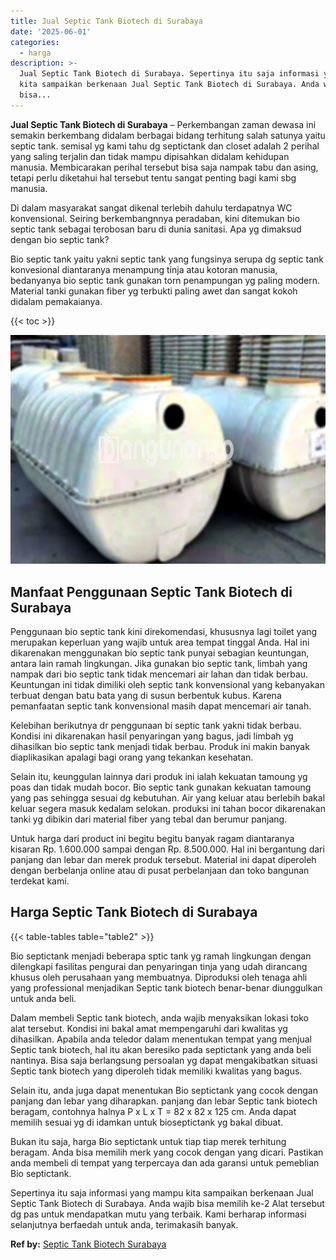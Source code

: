 ```yaml
---
title: Jual Septic Tank Biotech di Surabaya
date: '2025-06-01'
categories:
  - harga
description: >-
  Jual Septic Tank Biotech di Surabaya. Sepertinya itu saja informasi yang mampu
  kita sampaikan berkenaan Jual Septic Tank Biotech di Surabaya. Anda wajib
  bisa...
---
```


**Jual Septic Tank Biotech di Surabaya** – Perkembangan zaman dewasa ini semakin berkembang didalam berbagai bidang terhitung salah satunya yaitu septic tank. semisal yg kami tahu dg septictank dan closet adalah 2 perihal yang saling terjalin dan tidak mampu dipisahkan didalam kehidupan manusia. Membicarakan perihal tersebut bisa saja nampak tabu dan asing, tetapi perlu diketahui hal tersebut tentu sangat penting bagi kami sbg manusia.

Di dalam masyarakat sangat dikenal terlebih dahulu terdapatnya WC konvensional. Seiring berkembangnnya peradaban, kini ditemukan bio septic tank sebagai terobosan baru di dunia sanitasi. Apa yg dimaksud dengan bio septic tank?

Bio septic tank yaitu yakni septic tank yang fungsinya serupa dg septic tank konvesional diantaranya menampung tinja atau kotoran manusia, bedanyanya bio septic tank gunakan torn penampungan yg paling modern. Material tanki gunakan fiber yg terbukti paling awet dan sangat kokoh didalam pemakaianya.

{{< toc >}}

![Jual Septic Tank Biotech di Surabaya](/images/jual-bio-septictank-32.png)

## Manfaat Penggunaan Septic Tank Biotech di Surabaya

Penggunaan bio septic tank kini direkomendasi, khususnya lagi toilet yang merupakan keperluan yang wajib untuk area tempat tinggal Anda. Hal ini dikarenakan menggunakan bio septic tank punyai sebagian keuntungan, antara lain ramah lingkungan. Jika gunakan bio septic tank, limbah yang nampak dari bio septic tank tidak mencemari air lahan dan tidak berbau. Keuntungan ini tidak dimiliki oleh septic tank konvensional yang kebanyakan terbuat dengan batu bata yang di susun berbentuk kubus. Karena pemanfaatan septic tank konvensional masih dapat mencemari air tanah.

Kelebihan berikutnya dr penggunaan bi septic tank yakni tidak berbau. Kondisi ini dikarenakan hasil penyaringan yang bagus, jadi limbah yg dihasilkan bio septic tank menjadi tidak berbau. Produk ini makin banyak diaplikasikan apalagi bagi orang yang tekankan kesehatan.

Selain itu, keunggulan lainnya dari produk ini ialah kekuatan tamoung yg poas dan tidak mudah bocor. Bio septic tank gunakan kekuatan tamoung yang pas sehingga sesuai dg kebutuhan. Air yang keluar atau berlebih bakal keluar segera masuk kedalam selokan. produksi ini tahan bocor dikarenakan tanki yg dibikin dari material fiber yang tebal dan berumur panjang.

Untuk harga dari product ini begitu begitu banyak ragam diantaranya kisaran Rp. 1.600.000 sampai dengan Rp. 8.500.000. Hal ini bergantung dari panjang dan lebar dan merek produk tersebut. Material ini dapat diperoleh dengan berbelanja online atau di pusat perbelanjaan dan toko bangunan terdekat kami.

## Harga Septic Tank Biotech di Surabaya

{{< table-tables table="table2" >}}

Bio septictank menjadi beberapa sptic tank yg ramah lingkungan dengan dilengkapi fasilitas pengurai dan penyaringan tinja yang udah dirancang khusus oleh perusahaan yang membuatnya. Diproduksi oleh tenaga ahli yang professional menjadikan Septic tank biotech benar-benar diunggulkan untuk anda beli.

Dalam membeli Septic tank biotech, anda wajib menyaksikan lokasi toko alat tersebut. Kondisi ini bakal amat mempengaruhi dari kwalitas yg dihasilkan. Apabila anda teledor dalam menentukan tempat yang menjual Septic tank biotech, hal itu akan beresiko pada septictank yang anda beli nantinya. Bisa saja berlangsung persoalan yg dapat mengakibatkan situasi Septic tank biotech yang diperoleh tidak memiliki kwalitas yang bagus.

Selain itu, anda juga dapat menentukan Bio septictank yang cocok dengan panjang dan lebar yang diharapkan. panjang dan lebar Septic tank biotech beragam, contohnya halnya P x L x T = 82 x 82 x 125 cm. Anda dapat memilih sesuai yg di idamkan untuk bioseptictank yg bakal dibuat.

Bukan itu saja, harga Bio septictank untuk tiap tiap merek terhitung beragam. Anda bisa memilih merk yang cocok dengan yang dicari. Pastikan anda membeli di tempat yang terpercaya dan ada garansi untuk pemeblian Bio septictank.

Sepertinya itu saja informasi yang mampu kita sampaikan berkenaan Jual Septic Tank Biotech di Surabaya. Anda wajib bisa memilih ke-2 Alat tersebut dg pas untuk mendapatkan mutu yang terbaik. Kami berharap informasi selanjutnya berfaedah untuk anda, terimakasih banyak.

**Ref by:** [Septic Tank Biotech Surabaya](https://id.wikipedia.org/wiki/Septic)
